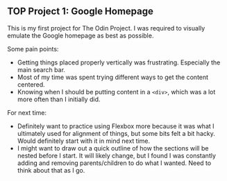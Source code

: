 ## TOP Project 1: Google Homepage

This is my first project for The Odin Project.
I was required to visually emulate the Google homepage as best as possible. 

Some pain points:
- Getting things placed properly vertically was frustrating. Especially the main search bar.
- Most of my time was spent trying different ways to get the content centered.
- Knowing when I should be putting content in a `<div>`, which was a lot more often than I initially did.

For next time:
- Definitely want to practice using Flexbox more because it was what I ultimately used for alignment of things, but some bits felt a bit hacky. Would definitely start with it in mind next time.
- I might want to draw out a quick outline of how the sections will be nested before I start. It will likely change, but I found I was constantly adding and removing parents/children to do what I wanted. Need to think about that as I go.